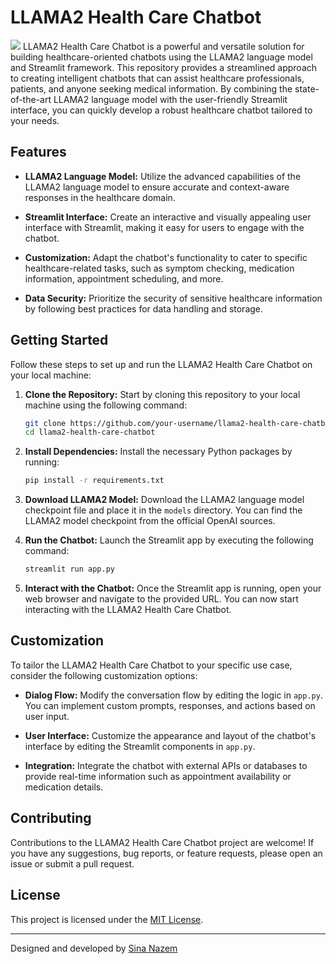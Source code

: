 # LLAMA2 Health Care Chatbot
<img src="https://www.revechat.com/wp-content/uploads/2021/11/chatbots-for-healthcare-1.png">
LLAMA2 Health Care Chatbot is a powerful and versatile solution for building healthcare-oriented chatbots using the LLAMA2 language model and Streamlit framework. This repository provides a streamlined approach to creating intelligent chatbots that can assist healthcare professionals, patients, and anyone seeking medical information. By combining the state-of-the-art LLAMA2 language model with the user-friendly Streamlit interface, you can quickly develop a robust healthcare chatbot tailored to your needs.

## Features

- **LLAMA2 Language Model:** Utilize the advanced capabilities of the LLAMA2 language model to ensure accurate and context-aware responses in the healthcare domain.
  
- **Streamlit Interface:** Create an interactive and visually appealing user interface with Streamlit, making it easy for users to engage with the chatbot.
  
- **Customization:** Adapt the chatbot's functionality to cater to specific healthcare-related tasks, such as symptom checking, medication information, appointment scheduling, and more.
  
- **Data Security:** Prioritize the security of sensitive healthcare information by following best practices for data handling and storage.

## Getting Started

Follow these steps to set up and run the LLAMA2 Health Care Chatbot on your local machine:

1. **Clone the Repository:** Start by cloning this repository to your local machine using the following command:
   
    ```bash
    git clone https://github.com/your-username/llama2-health-care-chatbot.git
    cd llama2-health-care-chatbot
    ```

2. **Install Dependencies:** Install the necessary Python packages by running:
   
    ```bash
    pip install -r requirements.txt
    ```

3. **Download LLAMA2 Model:** Download the LLAMA2 language model checkpoint file and place it in the `models` directory. You can find the LLAMA2 model checkpoint from the official OpenAI sources.

4. **Run the Chatbot:** Launch the Streamlit app by executing the following command:
   
    ```bash
    streamlit run app.py
    ```

5. **Interact with the Chatbot:** Once the Streamlit app is running, open your web browser and navigate to the provided URL. You can now start interacting with the LLAMA2 Health Care Chatbot.

## Customization

To tailor the LLAMA2 Health Care Chatbot to your specific use case, consider the following customization options:

- **Dialog Flow:** Modify the conversation flow by editing the logic in `app.py`. You can implement custom prompts, responses, and actions based on user input.

- **User Interface:** Customize the appearance and layout of the chatbot's interface by editing the Streamlit components in `app.py`.

- **Integration:** Integrate the chatbot with external APIs or databases to provide real-time information such as appointment availability or medication details.

## Contributing

Contributions to the LLAMA2 Health Care Chatbot project are welcome! If you have any suggestions, bug reports, or feature requests, please open an issue or submit a pull request.

## License

This project is licensed under the [MIT License](LICENSE).

---

Designed and developed by [Sina Nazem](https://github.com/sinanazem)

